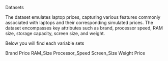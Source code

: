Datasets 

The dataset emulates laptop prices, capturing various features commonly associated with laptops and their corresponding simulated prices.
The dataset encompasses key attributes such as brand, processor speed, RAM size, storage capacity, screen size, and weight.

Below you will find each variable sets 

Brand 
Price 
RAM_Size
Processor_Speed
Screen_Size
Weight
Price
